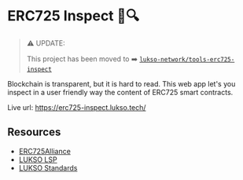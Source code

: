 # ERC725 Inspect 📝🔍


> ⚠️ UPDATE:
> 
> This project has been moved to ➡️ [`lukso-network/tools-erc725-inspect`](https://github.com/lukso-network/tools-erc725-inspect)

Blockchain is transparent, but it is hard to read. This web app let's you inspect in a user friendly way the content of ERC725 smart contracts.

Live url: <https://erc725-inspect.lukso.tech/>

## Resources

- [ERC725Alliance](https://erc725alliance.org/)
- [LUKSO LSP](https://github.com/lukso-network/LIPs/tree/master/LSPs)
- [LUKSO Standards](https://docs.lukso.tech/standards/introduction)
